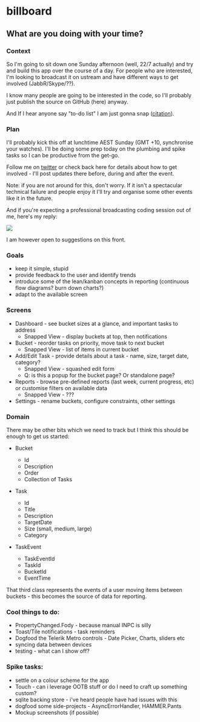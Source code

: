 # billboard

## What are you doing with your time?

### Context

So I'm going to sit down one Sunday afternoon (well, 22/7 actually) and try and build this app over the course of a day. For people who are interested, I'm looking to broadcast it on ustream and have different ways to get involved (JabbR/Skype/??).

I know many people are going to be interested in the code, so I'll probably just publish the source on GitHub (here) anyway.

And If I hear anyone say "to-do list" I am just gonna snap ([citation](http://www.imdb.com/title/tt0112508/quotes?qt=qt0403077)).

### Plan

I'll probably kick this off at lunchtime AEST Sunday (GMT +10, synchronise your watches). I'll be doing some prep today on the plumbing and spike tasks so I can be productive from the get-go.

Follow me on [twitter](https://twitter.com/shiftkey) or check back here for details about how to get involved - I'll post updates there before, during and after the event.

Note: if you are not around for this, don't worry. If it isn't a spectacular technical failure and people enjoy it I'll try and organise some other events like it in the future.

And if you're expecting a professional broadcasting coding session out of me, here's my reply:

![](http://i.imgur.com/7jcQC.jpg)

I am however open to suggestions on this front.

### Goals
 - keep it simple, stupid
 - provide feedback to the user and identify trends
 - introduce some of the lean/kanban concepts in reporting (continuous flow diagrams? burn down charts?)
 - adapt to the available screen

### Screens
 - Dashboard - see bucket sizes at a glance, and important tasks to address
   - Snapped View - display buckets at top, then notifications
 - Bucket - reorder tasks on priority, move task to next bucket
   - Snapped View - list of items in current bucket
 - Add/Edit Task - provide details about a task - name, size, target date, category?
   - Snapped View - squashed edit form
   - Q: is this a popup for the bucket page? Or standalone page?
 - Reports - browse pre-defined reports (last week, current progress, etc) or customise filters on available data
   - Snapped View - ???
 - Settings - rename buckets, configure constraints, other settings

### Domain

There may be other bits which we need to track but I think this should be enough to get us started:

 - Bucket
    - Id
    - Description
    - Order
    - Collection of Tasks

 - Task
    - Id
    - Title
    - Description
    - TargetDate
    - Size (small, medium, large)
    - Category

 - TaskEvent
   - TaskEventId
   - TaskId
   - BucketId
   - EventTime

That third class represents the events of a user moving items between buckets - this becomes the source of data for reporting.

### Cool things to do:

 - PropertyChanged.Fody - because manual INPC is silly
 - Toast/Tile notifications - task reminders
 - Dogfood the Telerik Metro controls - Date Picker, Charts, sliders etc
 - syncing data between devices
 - testing - what can I show off?

### Spike tasks:

 - settle on a colour scheme for the app
 - Touch - can i leverage OOTB stuff or do I need to craft up something custom?
 - sqlite backing store - i've heard people have had issues with this
 - dogfood some side-projects - AsyncErrorHandler, HAMMER.Pants
 - Mockup screenshots (if possible)